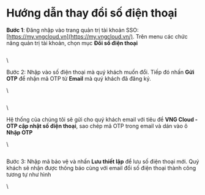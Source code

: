 # Hướng dẫn thay đổi số điện thoại

**Bước 1**: Đăng nhập vào trang quản trị tài khoản SSO: [https://my.vngcloud.vn](https://my.vngcloud.vn/). Trên menu các chức năng quản trị tài khoản, chọn mục **Đổi số điện thoại**

<figure><img src="https://docs.vngcloud.vn/download/attachments/22938151/image2021-3-18_17-2-12.png?version=1&#x26;modificationDate=1616061731000&#x26;api=v2" alt=""><figcaption></figcaption></figure>

\


Bước 2: Nhập vào số điện thoại mà quý khách muốn đổi. Tiếp đó nhấn **Gửi OTP** để nhận mã OTP từ **Email** mà quý khách đã đăng ký.

\


<figure><img src="https://docs.vngcloud.vn/download/attachments/22938151/image2021-3-18_16-57-23.png?version=1&#x26;modificationDate=1616061442000&#x26;api=v2" alt=""><figcaption></figcaption></figure>

\


Hệ thống của chúng tôi sẽ gửi cho quý khách email với tiêu đề **VNG Cloud - OTP cập nhật số điện thoại**, sao chép mã OTP trong email và dán vào ô **Nhập OTP**

\


<figure><img src="https://docs.vngcloud.vn/download/attachments/22938151/image2021-3-18_17-0-3.png?version=1&#x26;modificationDate=1616061601000&#x26;api=v2" alt=""><figcaption></figcaption></figure>

Bước 3: Nhập mã bảo vệ và nhấn **Lưu thiết lập** để lưu số điện thoại mới. Quý khách sẽ nhận được thông báo cùng với email đổi số điện thoại thành công tương tự như hình

\


<figure><img src="https://docs.vngcloud.vn/download/attachments/22938151/image2021-3-18_17-1-17.png?version=1&#x26;modificationDate=1616061675000&#x26;api=v2" alt=""><figcaption></figcaption></figure>
